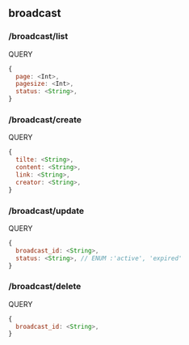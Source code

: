 ## broadcast

### /broadcast/list

QUERY
```javascript
{
  page: <Int>,
  pagesize: <Int>,
  status: <String>,
}
```

### /broadcast/create

QUERY
```javascript
{
  tilte: <String>,
  content: <String>,
  link: <String>,
  creator: <String>,
}
```

### /broadcast/update

QUERY
```javascript
{
  broadcast_id: <String>,
  status: <String>, // ENUM :'active', 'expired'
}
```

### /broadcast/delete

QUERY
```javascript
{
  broadcast_id: <String>,
}
```

